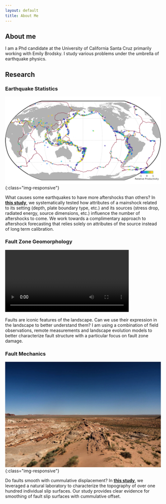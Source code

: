 ```yaml
---
layout: default
title: About Me
---
```


## About me
I am a Phd candidate at the University of California Santa Cruz primarily working with Emily Brodsky. I study various problems under the umbrella of earthquake physics.

## Research

### Earthquake Statistics

![relative aftershock productivity](assets/img/worldmap_res.png){:class="img-responsive"}

What causes some earthquakes to have more aftershocks than others? In <a href="https://scholar.google.ca/citations?hl=en&user=XsIHgIsAAAAJ">__this study__</a>, we systematically tested how attributes of a mainshock related to its setting (depth, plate boundary type, etc.) and its sources (stress drop, radiated energy, source dimensions, etc.) influence the number of aftershocks to come. We work towards a complimentary approach to aftershock forecasting that relies solely on attributes of the source instead of long term calibration.

### Fault Zone Geomorphology

<video controls="controls" width="400" height="200"
       name="Video Name" src="assets/gifs/landscape_evolution.mov"></video>

Faults are iconic features of the landscape. Can we use their expression in the landscape to better understand them? I am using a combination of field observations, remote measurements and landscape evolution models to better characterize fault structure with a particular focus on fault zone damage.

### Fault Mechanics

![Utah](assets/img/utah_mollys_castle.jpg){:class="img-responsive"}

Do faults smooth with cummulative displacement? In <a href="https://agupubs.onlinelibrary.wiley.com/doi/abs/10.1029/2018JB015638">__this study__</a>, we leveraged a natural laboratory to characterize the topography of over one hundred individual slip surfaces. Our study provides clear evidence for smoothing of fault slip surfaces with cummulative offset.


<!-- -----
thing | 2 | more -->
